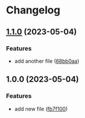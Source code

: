 # Changelog

## [1.1.0](https://github.com/msamec/release-please/compare/releaseplease-v1.0.0...releaseplease-v1.1.0) (2023-05-04)


### Features

* add another file ([68bb0aa](https://github.com/msamec/release-please/commit/68bb0aa9f1fa71404845c7fed63424cfafab1214))

## 1.0.0 (2023-05-04)


### Features

* add new file ([fb7f100](https://github.com/msamec/release-please/commit/fb7f100597ad4d1426437d91e3d6c91af1199e53))
